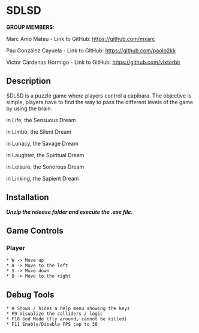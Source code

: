 # SDLSD

**GROUP MEMBERS:**

Marc Amo Mateu - Link to GitHub: https://github.com/mxarc

Pau González Cayuela - Link to GitHub: https://github.com/paolo2kk

Victor Cardenas Hormigo - Link to GitHub: https://github.com/vixtorbir

## Description

SDLSD is a puzzle game where players control a capibara. The objective is simple, players have to find the way to pass the different levels of the game by using the brain.

in Life, the Sensuous Dream

in Limbo, the Silent Dream

in Lunacy, the Savage Dream

in Laughter, the Spiritual Dream

in Leisure, the Sonorous Dream

in Linking, the Sapient Dream

## Installation


**_Unzip the release folder and execute the .exe file._**

## Game Controls
   
### Player
    * W -> Move up
    * A -> Move to the left
    * S -> Move down
    * D -> Move to the right
## Debug Tools
    * H Shows / hides a help menu showing the keys
    * F9 Visualize the colliders / logic
    * F10 God Mode (fly around, cannot be killed)
    * F11 Enable/Disable FPS cap to 30

    

    
